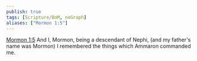 ```yaml
---
publish: true
tags: [Scripture/BoM, noGraph]
aliases: ["Mormon 1:5"]
---
```

[Mormon 1:5](https://churchofjesuschrist.org/study/scriptures/bofm/morm/1?lang=eng&id=p5#p5) And I, Mormon, being a descendant of Nephi, (and my father's name was Mormon) I remembered the things which Ammaron commanded me.
